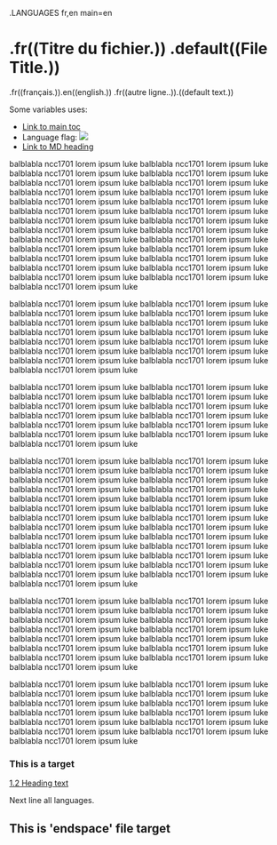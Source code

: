 .LANGUAGES fr,en main=en
# .fr((Titre du fichier.)) .default((File Title.))

.fr((français.)).en((english.))
.fr((autre ligne..)).((default text.))

Some variables uses:

* [Link to main toc]({main}#toc)
* Language flag: <img src="https://www.countryflags.io/{language}/flat/64.png">
* [Link to MD heading]({file}#this-is-a-target)

balblabla ncc1701 lorem ipsum luke balblabla ncc1701 lorem ipsum luke balblabla ncc1701 lorem ipsum luke balblabla ncc1701 lorem ipsum luke balblabla ncc1701 lorem ipsum luke balblabla ncc1701 lorem ipsum luke balblabla ncc1701 lorem ipsum luke balblabla ncc1701 lorem ipsum luke balblabla ncc1701 lorem ipsum luke balblabla ncc1701 lorem ipsum luke balblabla ncc1701 lorem ipsum luke balblabla ncc1701 lorem ipsum luke balblabla ncc1701 lorem ipsum luke balblabla ncc1701 lorem ipsum luke balblabla ncc1701 lorem ipsum luke balblabla ncc1701 lorem ipsum luke balblabla ncc1701 lorem ipsum luke balblabla ncc1701 lorem ipsum luke balblabla ncc1701 lorem ipsum luke balblabla ncc1701 lorem ipsum luke balblabla ncc1701 lorem ipsum luke balblabla ncc1701 lorem ipsum luke balblabla ncc1701 lorem ipsum luke balblabla ncc1701 lorem ipsum luke balblabla ncc1701 lorem ipsum luke 
balblabla ncc1701 lorem ipsum luke balblabla ncc1701 lorem ipsum luke 

balblabla ncc1701 lorem ipsum luke balblabla ncc1701 lorem ipsum luke balblabla ncc1701 lorem ipsum luke balblabla ncc1701 lorem ipsum luke balblabla ncc1701 lorem ipsum luke balblabla ncc1701 lorem ipsum luke balblabla ncc1701 lorem ipsum luke balblabla ncc1701 lorem ipsum luke balblabla ncc1701 lorem ipsum luke balblabla ncc1701 lorem ipsum luke balblabla ncc1701 lorem ipsum luke balblabla ncc1701 lorem ipsum luke balblabla ncc1701 lorem ipsum luke balblabla ncc1701 lorem ipsum luke balblabla ncc1701 lorem ipsum luke 


balblabla ncc1701 lorem ipsum luke balblabla ncc1701 lorem ipsum luke balblabla ncc1701 lorem ipsum luke balblabla ncc1701 lorem ipsum luke balblabla ncc1701 lorem ipsum luke balblabla ncc1701 lorem ipsum luke balblabla ncc1701 lorem ipsum luke balblabla ncc1701 lorem ipsum luke balblabla ncc1701 lorem ipsum luke balblabla ncc1701 lorem ipsum luke balblabla ncc1701 lorem ipsum luke balblabla ncc1701 lorem ipsum luke balblabla ncc1701 lorem ipsum luke 

balblabla ncc1701 lorem ipsum luke balblabla ncc1701 lorem ipsum luke balblabla ncc1701 lorem ipsum luke balblabla ncc1701 lorem ipsum luke balblabla ncc1701 lorem ipsum luke balblabla ncc1701 lorem ipsum luke balblabla ncc1701 lorem ipsum luke balblabla ncc1701 lorem ipsum luke balblabla ncc1701 lorem ipsum luke balblabla ncc1701 lorem ipsum luke balblabla ncc1701 lorem ipsum luke balblabla ncc1701 lorem ipsum luke balblabla ncc1701 lorem ipsum luke balblabla ncc1701 lorem ipsum luke balblabla ncc1701 lorem ipsum luke balblabla ncc1701 lorem ipsum luke balblabla ncc1701 lorem ipsum luke balblabla ncc1701 lorem ipsum luke balblabla ncc1701 lorem ipsum luke balblabla ncc1701 lorem ipsum luke balblabla ncc1701 lorem ipsum luke balblabla ncc1701 lorem ipsum luke balblabla ncc1701 lorem ipsum luke balblabla ncc1701 lorem ipsum luke balblabla ncc1701 lorem ipsum luke 
balblabla ncc1701 lorem ipsum luke balblabla ncc1701 lorem ipsum luke 

balblabla ncc1701 lorem ipsum luke balblabla ncc1701 lorem ipsum luke balblabla ncc1701 lorem ipsum luke balblabla ncc1701 lorem ipsum luke balblabla ncc1701 lorem ipsum luke balblabla ncc1701 lorem ipsum luke balblabla ncc1701 lorem ipsum luke balblabla ncc1701 lorem ipsum luke balblabla ncc1701 lorem ipsum luke balblabla ncc1701 lorem ipsum luke balblabla ncc1701 lorem ipsum luke balblabla ncc1701 lorem ipsum luke balblabla ncc1701 lorem ipsum luke balblabla ncc1701 lorem ipsum luke balblabla ncc1701 lorem ipsum luke 


balblabla ncc1701 lorem ipsum luke balblabla ncc1701 lorem ipsum luke balblabla ncc1701 lorem ipsum luke balblabla ncc1701 lorem ipsum luke balblabla ncc1701 lorem ipsum luke balblabla ncc1701 lorem ipsum luke balblabla ncc1701 lorem ipsum luke balblabla ncc1701 lorem ipsum luke balblabla ncc1701 lorem ipsum luke balblabla ncc1701 lorem ipsum luke balblabla ncc1701 lorem ipsum luke balblabla ncc1701 lorem ipsum luke balblabla ncc1701 lorem ipsum luke 

### This is a target


[1.2 Heading text](example.fr.md#h5)

Next line all languages.

## This is 'endspace' file target
